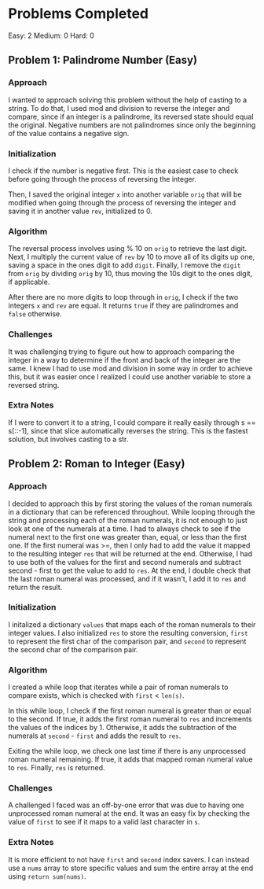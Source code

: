 # Problems Completed
Easy: 2
Medium: 0
Hard: 0

## Problem 1: Palindrome Number (Easy)

### Approach

I wanted to approach solving this problem without the help of casting to a string. To do that,
I used mod and division to reverse the integer and compare, since if an integer is a palindrome,
its reversed state should equal the original. Negative numbers are not palindromes since only the
beginning of the value contains a negative sign.

### Initialization

I check if the number is negative first. This is the easiest case to check before going through the
process of reversing the integer.

Then, I saved the original integer `x` into another variable `orig` that will be modified when going
through the process of reversing the integer and saving it in another value `rev`, initialized to 0.

### Algorithm

The reversal process involves using % 10 on `orig` to retrieve the last digit. Next, I multiply the
current value of `rev` by 10 to move all of its digits up one, saving a space in the ones digit to
add `digit`. Finally, I remove the `digit` from `orig` by dividing `orig` by 10, thus moving the 10s
digit to the ones digit, if applicable.

After there are no more digits to loop through in `orig`, I check if the two integers `x` and `rev`
are equal. It returns `true` if they are palindromes and `false` otherwise.

### Challenges

It was challenging trying to figure out how to approach comparing the integer in a way to determine
if the front and back of the integer are the same. I knew I had to use mod and division in some way
in order to achieve this, but it was easier once I realized I could use another variable to store
a reversed string.

### Extra Notes

If I were to convert it to a string, I could compare it really easily through s == s[::-1], since that
slice automatically reverses the string. This is the fastest solution, but involves casting to a str.

## Problem 2: Roman to Integer (Easy)

### Approach

I decided to approach this by first storing the values of the roman numerals in a dictionary that can
be referenced throughout. While looping through the string and processing each of the roman numerals,
it is not enough to just look at one of the numerals at a time. I had to always check to see if the numeral
next to the first one was greater than, equal, or less than the first one. If the first numeral was >=, then
I only had to add the value it mapped to the resulting integer `res` that will be returned at the end. Otherwise,
I had to use both of the values for the first and second numerals and subtract second - first to get the value
to add to `res`. At the end, I double check that the last roman numeral was processed, and if it wasn't,
I add it to `res` and return the result.

### Initialization

I initalized a dictionary `values` that maps each of the roman numerals to their integer values. I also
initialized `res` to store the resulting conversion, `first` to represent the first char of the comparison pair,
and `second` to represent the second char of the comparison pair.

### Algorithm

I created a while loop that iterates while a pair of roman numerals to compare exists, which is checked
with `first` < `len(s)`.

In this while loop, I check if the first roman numeral is greater than or equal to the second. If true, it adds the first
roman numeral to `res` and increments the values of the indices by 1. Otherwise, it adds the subtraction of the numerals at `second` - `first` and adds the result to `res`.

Exiting the while loop, we check one last time if there is any unprocessed roman numeral remaining. If true, it adds that
mapped roman numeral value to `res`. Finally, `res` is returned.

### Challenges

A challenged I faced was an off-by-one error that was due to having one unprocessed roman numeral at the end.
It was an easy fix by checking the value of `first` to see if it maps to a valid last character in `s`.

### Extra Notes

It is more efficient to not have `first` and `second` index savers. I can instead use a `nums` array to store specific values
and sum the entire array at the end using `return sum(nums)`.